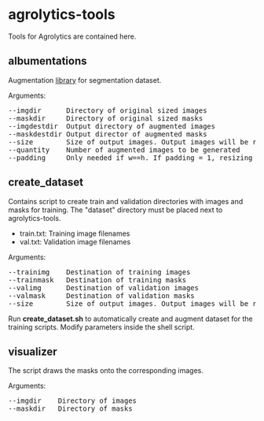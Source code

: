 # agrolytics-tools
Tools for Agrolytics are contained here.


## albumentations
Augmentation [library](https://github.com/albu/albumentations) for segmentation dataset.

Arguments:
<pre>
--imgdir      Directory of original sized images
--maskdir     Directory of original sized masks
--imgdestdir  Output directory of augmented images
--maskdestdir Output director of augmented masks
--size        Size of output images. Output images will be resized to (w x h). If w=h, --padding switch is also needed.
--quantity    Number of augmented images to be generated
--padding     Only needed if w==h. If padding = 1, resizing will be done by padding instead of warping.
</pre>




## create_dataset
Contains script to create train and validation directories with images and masks for training. The "dataset" directory must be placed next to agrolytics-tools.

 * train.txt: Training image filenames
 * val.txt: Validation image filenames

Arguments:
<pre>
--trainimg    Destination of training images
--trainmask   Destination of training masks
--valimg      Destination of validation images
--valmask     Destination of validation masks
--size        Size of output images. Output images will be resized to (w x w) with padding_resize.py
</pre>

Run **create_dataset.sh** to automatically create and augment dataset for the training scripts. Modify parameters inside the shell script.

## visualizer
The script draws the masks onto the corresponding images.

Arguments:
<pre>
--imgdir    Directory of images
--maskdir   Directory of masks
</pre>
